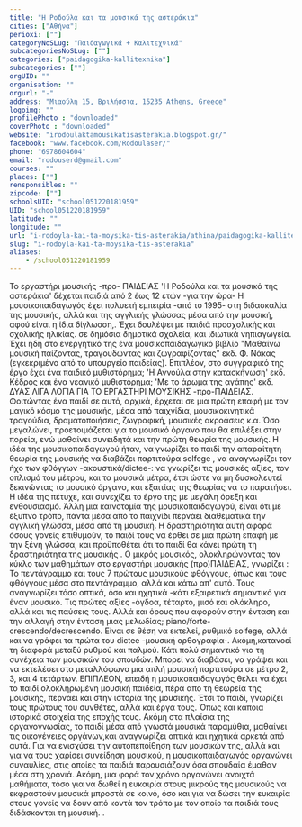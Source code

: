 ```yaml
---
title: "Η Ροδούλα και τα μουσικά της αστεράκια"
cities: ["Αθήνα"]
perioxi: [""]
categoryNoSLug: "Παιδαγωγικά + Καλιτεχνικά"
subcategoriesNoSLug: [""]
categories: ["paidagogika-kallitexnika"]
subcategories: [""]
orgUID: ""
organisation: ""
orgurl: "-"
address: "Μιαούλη 15, Βριλήσσια, 15235 Athens, Greece"
logoimg: ""
profilePhoto : "downloaded"
coverPhoto : "downloaded"
website: "irodoulaktamousikatisasterakia.blogspot.gr/"
facebook: "www.facebook.com/Rodoulaser/"
phone: "6978604604"
email: "rodouserd@gmail.com"
courses: ""
places: [""]
rensponsibles: ""
zipcode: [""]
schoolsUID: "school051220181959"
UID: "school051220181959"
latitude: ""
longitude: ""
url: "i-rodoyla-kai-ta-moysika-tis-asterakia/athina/paidagogika-kallitexnika/"
slug: "i-rodoyla-kai-ta-moysika-tis-asterakia"
aliases:
    - /school051220181959
---
```





Το εργαστήρι μουσικής -προ- ΠΑΙΔΕΙΑΣ &#39;Η Ροδούλα και τα μουσικά της αστεράκια&#39; δέχεται παιδιά από 2 έως 12 ετών -για την ώρα- Η μουσικοπαιδαγωγός έχει πολυετή εμπειρία -από το 1995- στη διδασκαλία της μουσικής, αλλά και της αγγλικής γλώσσας μέσα από την μουσική, αφού είναι η ίδια δίγλωσση,. Έχει δουλέψει με παιδιά προσχολικής και σχολικής ηλικίας. σε δημόσια δημοτικά σχολεία, και ιδιωτικά νηπιαγωγεία. Έχει ήδη στο ενεργητικό της ένα μουσικοπαιδαγωγικό βιβλίο &quot;Μαθαίνω μουσική παίζοντας, τραγουδώντας και ζωγραφίζοντας&quot; εκδ. Φ. Νάκας (εγκεκριμένο από το υπουργείο παιδείας). Επιπλέον, στο συγγραφικό της έργο έχει ένα παιδικό μυθιστόρημα; &#39;Η Αννούλα στην κατασκήνωση&#39; εκδ. Κέδρος και ένα νεανικό μυθιστόρημα; &#39;Με το άρωμα της αγάπης&#39; εκδ. ΔΥΑΣ ΛΙΓΑ ΛΟΓΙΑ ΓΙΑ ΤΟ ΕΡΓΑΣΤΗΡΙ ΜΟΥΣΙΚΗΣ -προ-ΠΑΙΔΕΙΑΣ. Φοιτώντας ένα παιδί σε αυτό, αρχικά, έρχεται σε μια πρώτη επαφή με τον μαγικό κόσμο της μουσικής, μέσα από παιχνίδια, μουσικοκινητικά τραγούδια, δραματοποιήσεις, ζωγραφική, μουσικές ακροάσεις κ.α. Όσο μεγαλώνει, προετοιμάζεται για το μουσικό όργανο που θα επιλέξει στην πορεία, ενώ μαθαίνει συνειδητά και την πρώτη θεωρία της μουσικής. Η ιδέα της μουσικοπαιδαγωγού ήταν, να γνωρίζει το παιδί την απαραίτητη θεωρία της μουσικής να διαβάζει παρτιτούρα solfege , να αναγνωρίζει τον ήχο των φθόγγων -ακουστικά/dictee-: να γνωρίζει τις μουσικές αξίες, τον οπλισμό του μέτρου, και τα μουσικά μέτρα, έτσι ώστε να μη δυσκολευτεί ξεκινώντας το μουσικό όργανο, και εξαιτίας της θεωρίας να το παρατήσει. Η ιδέα της πέτυχε, και συνεχίζει το έργο της με μεγάλη όρεξη και ενθουσιασμό. Άλλη μια καινοτομία της μουσικοπαιδαγωγού, είναι ότι με έξυπνο τρόπο, πάντα μέσα από το παιχνίδι περνάει διαθεματικά την αγγλική γλώσσα, μέσα από τη μουσική. Η δραστηριότητα αυτή αφορά όσους γονείς επιθυμούν, το παιδί τους να έρθει σε μια πρώτη επαφή με την ξένη γλώσσα, και προϋποθέτει ότι το παιδί θα κάνει πρώτη τη δραστηριότητα της μουσικής . Ο μικρός μουσικός, ολοκληρώνοντας τον κύκλο των μαθημάτων στο εργαστήρι μουσικής (προ)ΠΑΙΔΕΙΑΣ, γνωρίζει : Το πεντάγραμμο και τους 7 πρώτους μουσικούς φθόγγους, όπως και τους φθόγγους μέσα στο πεντάγραμμο, αλλά και κάτω απ&#39; αυτό. Τους αναγνωρίζει τόσο οπτικά, όσο και ηχητικά -κάτι εξαιρετικά σημαντικό για έναν μουσικό. Τις πρώτες αξίες -όγδοα, τέταρτο, μισό και ολόκληρο, αλλά και τις παύσεις τους. Αλλά και όρους που αφορούν στην ένταση και την αλλαγή στην ένταση μιας μελωδίας; piano/forte-crescendo/decrescendo. Είναι σε θέση να εκτελεί, ρυθμικό solfege, αλλά και να γράφει τα πρώτα του dictee -μουσική ορθογραφία-. Ακόμη,κατανοεί τη διαφορά μεταξύ ρυθμού και παλμού. Κάτι πολύ σημαντικό για τη συνέχεια των μουσικών του σπουδών. Μπορεί να διαβάσει, να γράψει και να εκτελέσει στο μεταλλόφωνο μια απλή μουσική παρτιτούρα σε μέτρο 2, 3, και 4 τετάρτων. ΕΠΙΠΛΕΟΝ, επειδή η μουσικοπαιδαγωγός θέλει να έχει το παιδί ολοκληρωμένη μουσική παιδεία, πέρα απο τη θεωρεία της μουσικής, περνάει και στην ιστορία της μουσικής. Έτσι το παιδί, γνωρίζει τους πρώτους του συνθέτες, αλλά και έργα τους. Όπως και κάποια ιστορικά στοιχεία της εποχής τους. Ακόμη στα πλαίσια της οργανογνωσίας, το παιδί μέσα από γνωστά μουσικά παραμύθια, μαθαίνει τις οικογένειες οργάνων,και αναγνωρίζει οπτικά και ηχητικά αρκετά από αυτά. Για να ενισχύσει την αυτοπεποίθηση των μουσικών της, αλλά και για να τους χαρίσει συνείδηση μουσικού, η μουσικοπαιδαγωγός οργανώνει συναυλίες, στις οποίες τα παιδιά παρουσιάζουν όσα σπουδαία έμαθαν μέσα στη χρονιά. Ακόμη, μια φορά τον χρόνο οργανώνει ανοιχτά μαθήματα, τόσο για να δωθεί η ευκαιρία στους μικρούς της μουσικούς να εκφραστούν μουσικά μπροστά σε κοινό, όσο και για να δώσει την ευκαιρία στους γονείς να δουν από κοντά τον τρόπο με τον οποίο τα παιδιά τους διδάσκονται τη μουσική. .